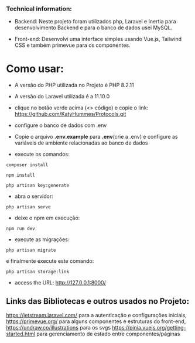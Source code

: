 
### Technical information:

- Backend:
Neste projeto foram utilizados php, Laravel e Inertia para desenvolvimento Backend
e para o banco de dados usei MySQL.

- Front-end:
Desenvolvi uma interface simples usando Vue.js, Tailwind CSS
e também primevue para os componentes.

# Como usar:
- A versão do PHP utilizada no Projeto é PHP 8.2.11
- A versão do Laravel utilizada é a 11.10.0
- clique no botão verde acima (<> código) e copie o link: https://github.com/KatyHummes/Protocols.git
- configure o banco de dados com .env
- Copie o arquivo **.env.example** para **.env**(crie a .env) e configure as variáveis de ambiente relacionadas ao banco de dados

- execute os comandos:
```
composer install
```
```
npm install
```
```
php artisan key:generate
```
- abra o servidor:
```
php artisan serve
```
- deixe o npm em execução:
```
npm run dev
```
- execute as migrações:
```
php artisan migrate 
```
e finalmente execute este comando:
```
php artisan storage:link
```
- access the URL: http://127.0.0.1:8000/

## Links das Bibliotecas e outros usados no Projeto:

https://jetstream.laravel.com/ para a autenticação e configurações iniciais,
https://primevue.org/ para alguns componentes e estruturas do front-end, https://undraw.co/illustrations para os svgs
https://pinia.vuejs.org/getting-started.html para gerenciamento de estado entre componentes/páginas
